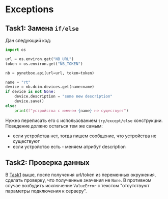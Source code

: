 # Exceptions

## Task1: Замена `if/else`

Дан следующий код:

```python
import os

url = os.environ.get("NB_URL")
token = os.environ.get("NB_TOKEN")

nb = pynetbox.api(url=url, token=token)

name = "rt"
device = nb.dcim.devices.get(name=name)
if device is not None:
    device.description = "some new description"
    device.save()
else:
    print(f"устройства с именем {name} не существует")
```

Нужно переписать его с использованием `try/except/else` конструкции. Поведение должно остаться тем же самым:

- если устройства нет, тогда пишем сообщение, что устройства не существуют
- если устройство есть - меняем атрибут description

## Task2: Проверка данных

В [Task1](/998.hw.tasks/033.exceptions.md#task1-замена-ifelse) выше, после получения url/token из переменных окружения, сделать проверку, что полученные значения не `None`. В противном случае возбудить исключение `ValueError` с текстом "отсутствуют параметры подключения к серверу".
